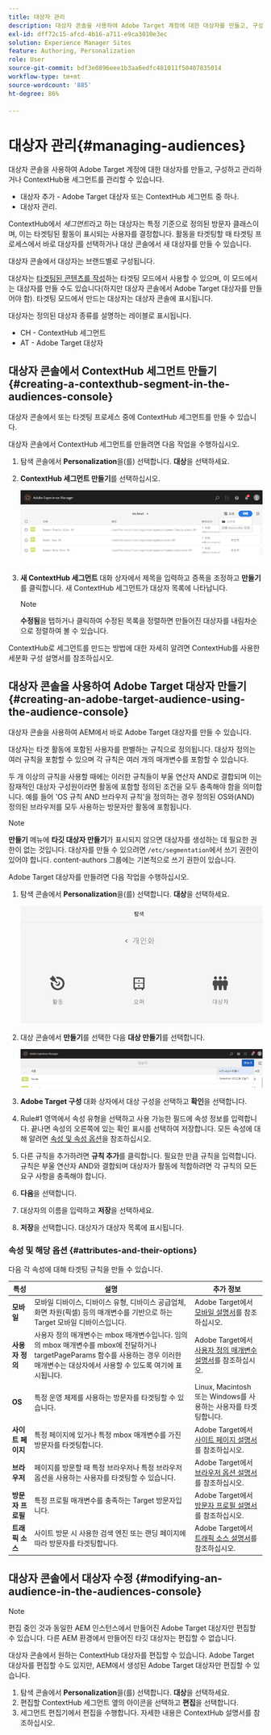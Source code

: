 ```yaml
---
title: 대상자 관리
description: 대상자 콘솔을 사용하여 Adobe Target 계정에 대한 대상자를 만들고, 구성하고 관리하거나 ContextHub용 세그먼트를 관리할 수 있습니다.
exl-id: dff72c15-afcd-4b16-a711-e9ca3010e3ec
solution: Experience Manager Sites
feature: Authoring, Personalization
role: User
source-git-commit: bdf3e0896eee1b3aa6edfc481011f50407835014
workflow-type: tm+mt
source-wordcount: '885'
ht-degree: 86%

---
```


# 대상자 관리{#managing-audiences}

대상자 콘솔을 사용하여 Adobe Target 계정에 대한 대상자를 만들고, 구성하고 관리하거나 ContextHub용 세그먼트를 관리할 수 있습니다.

* 대상자 추가 - Adobe Target 대상자 또는 ContextHub 세그먼트 중 하나.
* 대상자 관리.

ContextHub에서 *세그먼트*&#x200B;라고 하는 대상자는 특정 기준으로 정의된 방문자 클래스이며, 이는 타겟팅된 활동이 표시되는 사용자를 결정합니다. 활동을 타겟팅할 때 타겟팅 프로세스에서 바로 대상자를 선택하거나 대상 콘솔에서 새 대상자를 만들 수 있습니다.

대상자 콘솔에서 대상자는 브랜드별로 구성됩니다.

대상자는 [타겟팅된 콘텐츠를 작성](/help/sites-cloud/authoring/personalization/targeted-content.md)하는 타겟팅 모드에서 사용할 수 있으며, 이 모드에서는 대상자를 만들 수도 있습니다(하지만 대상자 콘솔에서 Adobe Target 대상자를 만들어야 함). 타겟팅 모드에서 만드는 대상자는 대상자 콘솔에 표시됩니다.

대상자는 정의된 대상자 종류를 설명하는 레이블로 표시됩니다.

* CH - ContextHub 세그먼트
* AT - Adobe Target 대상자

## 대상자 콘솔에서 ContextHub 세그먼트 만들기 {#creating-a-contexthub-segment-in-the-audiences-console}

대상자 콘솔에서 또는 타겟팅 프로세스 중에 ContextHub 세그먼트를 만들 수 있습니다.

대상자 콘솔에서 ContextHub 세그먼트를 만들려면 다음 작업을 수행하십시오.

1. 탐색 콘솔에서 **Personalization**&#x200B;을(를) 선택합니다. **대상**&#x200B;을 선택하세요.
1. **ContextHub 세그먼트 만들기**&#x200B;를 선택하십시오.

   ![세그먼트 작성](/help/sites-cloud/authoring/assets/audiences-create-segment.png)

1. **새 ContextHub 세그먼트** 대화 상자에서 제목을 입력하고 증폭을 조정하고 **만들기**&#x200B;를 클릭합니다. 새 ContextHub 세그먼트가 대상자 목록에 나타납니다.

   >[!NOTE]
   >
   >**수정됨**&#x200B;을 탭하거나 클릭하여 수정된 목록을 정렬하면 만들어진 대상자를 내림차순으로 정렬하여 볼 수 있습니다.

ContextHub로 세그먼트를 만드는 방법에 대한 자세히 알려면 ContextHub를 사용한 세분화 구성 설명서를 참조하십시오. <!--For further detail about creating segments using ContextHub, see [Configuring Segmentation with ContextHub](/help/sites-administering/segmentation.md).-->

## 대상자 콘솔을 사용하여 Adobe Target 대상자 만들기 {#creating-an-adobe-target-audience-using-the-audience-console}

대상자 콘솔을 사용하여 AEM에서 바로 Adobe Target 대상자를 만들 수 있습니다.

대상자는 타겟 활동에 포함된 사용자를 판별하는 규칙으로 정의됩니다. 대상자 정의는 여러 규칙을 포함할 수 있으며 각 규칙은 여러 개의 매개변수를 포함할 수 있습니다.

두 개 이상의 규칙을 사용할 때에는 이러한 규칙들이 부울 연산자 AND로 결합되며 이는 잠재적인 대상자 구성원이라면 활동에 포함할 정의된 조건을 모두 충족해야 함을 의미합니다. 예를 들어 &#39;OS 규칙 AND 브라우저 규칙&#39;을 정의하는 경우 정의된 OS와(AND) 정의된 브라우저를 모두 사용하는 방문자만 활동에 포함됩니다.

>[!NOTE]
>
>**만들기** 메뉴에 **타깃 대상자 만들기**&#x200B;가 표시되지 않으면 대상자를 생성하는 데 필요한 권한이 없는 것입니다. 대상자를 만들 수 있으려면 `/etc/segmentation`에서 쓰기 권한이 있어야 합니다. content-authors 그룹에는 기본적으로 쓰기 권한이 있습니다.

Adobe Target 대상자를 만들려면 다음 작업을 수행하십시오.

1. 탐색 콘솔에서 **Personalization**&#x200B;을(를) 선택합니다. **대상**&#x200B;을 선택하세요.

   ![대상자로 이동](/help/sites-cloud/authoring/assets/audiences-navigation.png)

1. 대상 콘솔에서 **만들기**&#x200B;를 선택한 다음 **대상 만들기**&#x200B;를 선택합니다.

   ![타깃 대상자 만들기](/help/sites-cloud/authoring/assets/audiences-create-target.png)

1. **Adobe Target 구성** 대화 상자에서 대상 구성을 선택하고 **확인**&#x200B;을 선택합니다.
1. Rule#1 영역에서 속성 유형을 선택하고 사용 가능한 필드에 속성 정보를 입력합니다. 끝나면 속성의 오른쪽에 있는 확인 표시를 선택하여 저장합니다. 모든 속성에 대해 알려면 [속성 및 속성 옵션](#attributes-and-their-options)을 참조하십시오.
1. 다른 규칙을 추가하려면 **규칙 추가**&#x200B;를 클릭합니다. 필요한 만큼 규칙을 입력합니다. 규칙은 부울 연산자 AND와 결합되며 대상자가 활동에 적합하려면 각 규칙의 모든 요구 사항을 충족해야 합니다.
1. **다음**&#x200B;을 선택합니다.
1. 대상자의 이름을 입력하고 **저장**&#x200B;을 선택하세요.
1. **저장**&#x200B;을 선택합니다. 대상자가 대상자 목록에 표시됩니다.

### 속성 및 해당 옵션 {#attributes-and-their-options}

다음 각 속성에 대해 타겟팅 규칙을 만들 수 있습니다.

| **특성** | **설명** | **추가 정보** |
|---|---|---|
| **모바일** | 모바일 디바이스, 디바이스 유형, 디바이스 공급업체, 화면 차원(픽셀) 등의 매개변수를 기반으로 하는 Target 모바일 디바이스입니다. | Adobe Target에서 [모바일 설명서](https://experienceleague.adobe.com/docs/target/using/audiences/create-audiences/categories-audiences/mobile.html)를 참조하십시오. |
| **사용자 정의** | 사용자 정의 매개변수는 mbox 매개변수입니다. 임의의 mbox 매개변수를 mbox에 전달하거나 targetPageParams 함수를 사용하는 경우 이러한 매개변수는 대상자에서 사용할 수 있도록 여기에 표시됩니다. | Adobe Target에서 [사용자 정의 매개변수 설명서](https://experienceleague.adobe.com/docs/target/using/audiences/create-audiences/categories-audiences/custom-parameters.html)를 참조하십시오. |
| **OS** | 특정 운영 체제를 사용하는 방문자를 타겟팅할 수 있습니다. | Linux, Macintosh 또는 Windows를 사용하는 사용자를 타겟팅합니다. |
| **사이트 페이지** | 특정 페이지에 있거나 특정 mbox 매개변수를 가진 방문자를 타겟팅합니다. | Adobe Target에서 [사이트 페이지 설명서](https://experienceleague.adobe.com/docs/target/using/audiences/create-audiences/categories-audiences/site-pages.html)를 참조하십시오. |
| **브라우저** | 페이지를 방문할 때 특정 브라우저나 특정 브라우저 옵션을 사용하는 사용자를 타겟팅할 수 있습니다. | Adobe Target에서 [브라우저 옵션 설명서](https://experienceleague.adobe.com/docs/target/using/audiences/create-audiences/categories-audiences/browser.html)를 참조하십시오. |
| **방문자 프로필** | 특정 프로필 매개변수를 충족하는 Target 방문자입니다. | Adobe Target에서 [방문자 프로필 설명서](https://experienceleague.adobe.com/docs/target/using/audiences/visitor-profiles/visitor-profile.html)를 참조하십시오. |
| **트래픽 소스** | 사이트 방문 시 사용한 검색 엔진 또는 랜딩 페이지에 따라 방문자를 타겟팅합니다. | Adobe Target에서 [트래픽 소스 설명서](https://experienceleague.adobe.com/docs/target/using/audiences/create-audiences/categories-audiences/traffic-sources.html)를 참조하십시오. |

## 대상자 콘솔에서 대상자 수정 {#modifying-an-audience-in-the-audiences-console}

>[!NOTE]
>
>편집 중인 것과 동일한 AEM 인스턴스에서 만들어진 Adobe Target 대상자만 편집할 수 있습니다. 다른 AEM 환경에서 만들어진 타깃 대상자는 편집할 수 없습니다.

대상자 콘솔에서 원하는 ContextHub 대상자를 편집할 수 있습니다. Adobe Target 대상자를 편집할 수도 있지만, AEM에서 생성된 Adobe Target 대상자만 편집할 수 있습니다.

1. 탐색 콘솔에서 **Personalization**&#x200B;을(를) 선택합니다. **대상**&#x200B;을 선택하세요.
1. 편집할 ContextHub 세그먼트 옆의 아이콘을 선택하고 **편집**&#x200B;을 선택합니다.
1. 세그먼트 편집기에서 편집을 수행합니다. 자세한 내용은 ContextHub 설명서를 참조하십시오. <!--See the [ContextHub](/help/sites-administering/contexthub-config.md) documentation for more information.-->
